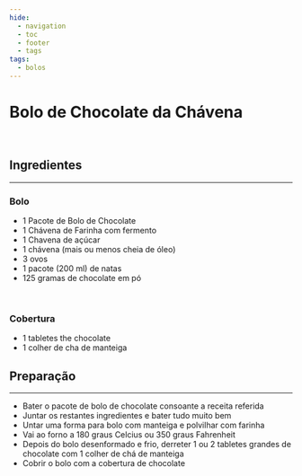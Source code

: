 ```yaml
---
hide:
  - navigation
  - toc
  - footer
  - tags
tags:
  - bolos
---
```


# Bolo de Chocolate da Chávena

<br>

## **Ingredientes**
<hr>

### Bolo

* 1 Pacote de Bolo de Chocolate
* 1 Chávena de Farinha com fermento
* 1 Chavena de açúcar
* 1 chávena (mais ou menos cheia de óleo)
* 3 ovos
* 1 pacote (200 ml) de natas
* 125 gramas de chocolate em pó

<br>

### Cobertura
* 1 tabletes the chocolate
* 1 colher de cha de manteiga


## **Preparação**
<hr>

* Bater o pacote de bolo de chocolate consoante a receita referida
* Juntar os restantes ingredientes e bater tudo muito bem
* Untar uma forma para bolo com manteiga e polvilhar com farinha
* Vai ao forno a 180 graus Celcius ou 350 graus Fahrenheit
* Depois do bolo desenformado e frio, derreter 1 ou 2 tabletes grandes de chocolate com 1 colher de chá de manteiga
* Cobrir o bolo com a cobertura de chocolate 

